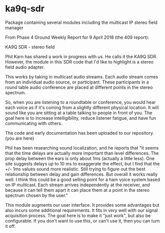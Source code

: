 # ka9q-sdr
Package containing several modules including the multicast IP stereo field manager

From Phase 4 Ground Weekly Report for 9 April 2018 (the 409 report):

KA9Q SDR - stereo field

Phil Karn has shared a work in progress with us. He calls it the KA9Q SDR. However, the module in this SDR code that I'd like to highlight is a stereo field audio adapter. 

This works by taking in multicast audio streams. Each audio stream comes from an individual audio source, or participant. These participants in a round table audio conference are placed at different points in the stereo spectrum. 

So, when you are listening to a roundtable or conference, you would hear each voice as if it's coming from a slightly different physical location. It will sound like you are sitting at a table talking to people in front of you. The goal here is to increase intelligibility, reduce listener fatigue, and have fun communicating with others.

The code and early documentation has been uploaded to our repository. (you are here)

Phil has been researching sound localization, and he reports that "it seems that the time delays are actually more important than level differences. The prop delay between the ears is only about 1ms (actually a little less). One site suggests delays up to 10 ms to exaggerate the effect, but I find that the +/- 1ms values sound more realistic. Still trying to figure out the best relationship between delay and gain differences. But overall it works really well. I think this could be a good selling point for a ham voice system based on IP multicast. Each stream arrives independently at the receiver, and because it can tell them apart it can place them at a point in the stereo spectrum chosen by the user."

This module augments our user interface. It provides some advantages but also incurs some additional requirements. It fits in very well with our signal acquisition process. The goal here is to make it "just work", but also be configurable. If you don't want to use this, or can't use it, then you can turn it off. 

